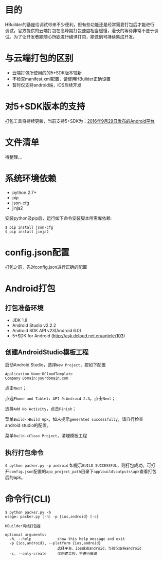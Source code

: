 # 目的
HBuilder的基座给调试带来不少便利，但有些功能还是经常需要打包后才能进行调试。官方提供的云端打包在高峰期打包速度相当缓慢，漫长的等待非常不便于调试。为了让开发者能随心所欲进行编译打包，能做到可持续集成开发。

# 与云端打包的区别
- 云端打包所使用的的5+SDK版本较新
- 不检查manifest.xml配置，请使用HBuilder正确设置
- 暂时仅支持android端，iOS后续开发

# 对5+SDK版本的支持
打包工具将持续更新，当前支持5+SDK为：[2016年9月29日发布的Android平台](http://download.dcloud.net.cn/Android-SDK@1.9.9.26346_201609302.zip)

# 文件清单
待整理。。

# 系统环境依赖
- python 2.7+
- pip
- json-cfg
- jinja2

安装python及pip后，运行如下命令安装脚本所需库依赖:
```
$ pip install json-cfg
$ pip install jinja2
```

# config.json配置
打包之前，先对config.json进行正确的配置

# Android打包
## 打包准备环境
- JDK 1.8
- Android Studio v2.2.2
- Android SDK API v23(Android 6.0)
- 5+SDK for Android (http://ask.dcloud.net.cn/article/103)
## 创建AndroidStudio模板工程
启动Android Studio，选择`New Project`，按如下配置
```
Application Name:DCloudTemplate
Company Domain:yourdomain.com
```
点击`Next`；

点选`Phone and Tablet: API 9:Android 2.3`，点击`Next`；

选择`Add No Activity`，点击`Finish`；

菜单`Build->Build Apk`，如未提示`generated successfully`，请自行检查android studio的配置。

菜单`Build->Clean Project`，清理模板工程
## 执行打包命令
`$ python packer.py -p android`
如提示`BUILD SUCCESSFUL`，则打包成功。可打开`config.json`配置的`app_project_path`目录下`app\build\outputs\apk`查看打包后的apk。

# 命令行(CLI)
```
$ python packer.py -h
usage: packer.py [-h] -p {ios,android} [-c]

HBuilder离线打包器

optional arguments:
  -h, --help            show this help message and exit
  -p {ios,android}, --platform {ios,android}
                        选择平台，ios或者android，当前仅支持android
  -c, --only-create     仅创建工程，不进行编译
```